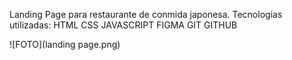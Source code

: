 Landing Page para restaurante de conmida japonesa.
Tecnologias utilizadas:
HTML
CSS
JAVASCRIPT
FIGMA
GIT
GITHUB

![FOTO](landing page.png)

